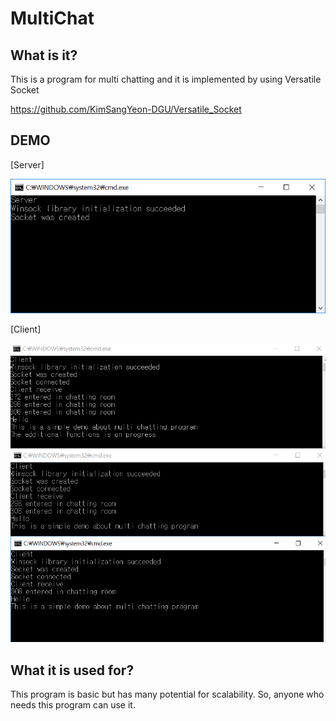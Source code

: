 # MultiChat
## What is it?
This is a program for multi chatting and it is implemented by using Versatile Socket 

https://github.com/KimSangYeon-DGU/Versatile_Socket

## DEMO
[Server]
<p align="center">
	<img src="docs/Server_demo.PNG" width="640">
</p>

[Client]
<p align="center">
	<img src="docs/Client_demo_vertical.PNG" width="640">
</p>

## What it is used for?
This program is basic but has many potential for scalability.
So, anyone who needs this program can use it.
